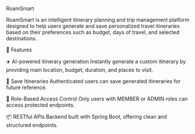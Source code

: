 RoamSmart

RoamSmart is an intelligent itinerary planning and trip management platform designed to help users generate and save personalized travel itineraries based on their preferences such as budget, days of travel, and selected destinations.

🚀 Features

✈️ AI-powered itinerary generation
Instantly generate a custom itinerary by providing main location, budget, duration, and places to visit.

💾 Save Itineraries
Authenticated users can save generated itineraries for future reference.

🔐 Role-Based Access Control
Only users with MEMBER or ADMIN roles can access protected endpoints.

📦 RESTful APIs
Backend built with Spring Boot, offering clean and structured endpoints.
